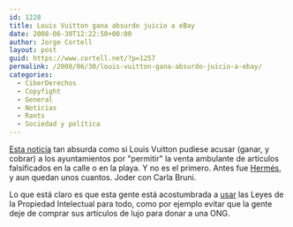 ```yaml
---
id: 1228
title: Louis Vuitton gana absurdo juicio a eBay
date: 2008-06-30T12:22:50+00:00
author: Jorge Cortell
layout: post
guid: https://www.cortell.net/?p=1257
permalink: /2008/06/30/louis-vuitton-gana-absurdo-juicio-a-ebay/
categories:
  - CiberDerechos
  - Copyfight
  - General
  - Noticias
  - Rants
  - Sociedad y polí­tica
---
```

<a title="AFP" href="https://afp.google.com/article/ALeqM5gz4p915TmXURN5N5kTDEELa31GIA" target="_blank">Esta noticia</a> tan absurda como si Louis Vuitton pudiese acusar (ganar, y cobrar) a los ayuntamientos por "permitir" la venta ambulante de artículos falsificados en la calle o en la playa. Y no es el primero. Antes fue <a title="noticia Hermés" href="https://www.cincodias.com/articulo/empresas/Hermes/gana/asalto/Ebay/Francia/cdssec/20080606cdscdiemp_29/Tes/" target="_blank">Hermés</a>, y aun quedan unos cuantos. Joder con Carla Bruni.

Lo que está claro es que esta gente está acostumbrada a <a title="noticia en un post" href="https://blogs.ebay.es/zeus_todott4x4/entry/Louis-Vuitton-demanda-a-la-disenadora-del-dibujo-d/_W0QQidZ577741019" target="_blank">usar</a> las Leyes de la Propiedad Intelectual para todo, como por ejemplo evitar que la gente deje de comprar sus artículos de lujo para donar a una ONG.